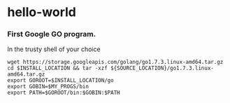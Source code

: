 # hello-world
### First Google GO program.

In the trusty shell of your choice

```cd $SOURCE_LOCATION
wget https://storage.googleapis.com/golang/go1.7.3.linux-amd64.tar.gz
cd $INSTALL_LOCATION && tar -xzf ${SOURCE_LOCATION}/go1.7.3.linux-amd64.tar.gz
export GOROOT=$INSTALL_LOCATION/go
export GOBIN=$MY_PROGS/bin
export PATH=$GOROOT/bin:$GOBIN:$PATH
```

